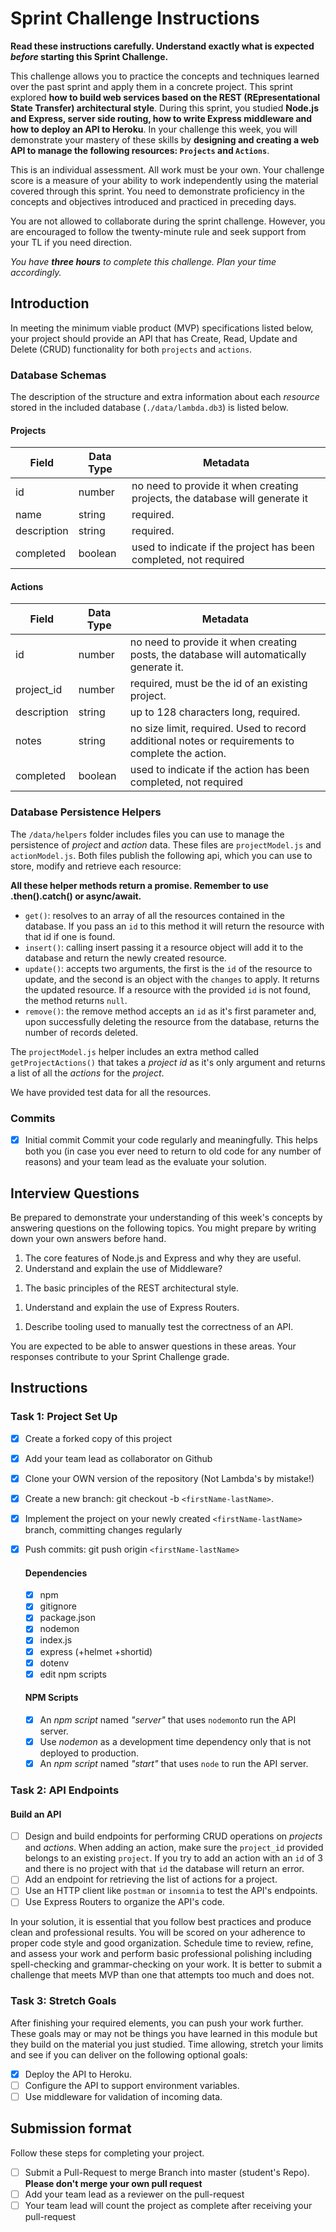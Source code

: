 # Sprint Challenge Instructions

**Read these instructions carefully. Understand exactly what is expected _before_ starting this Sprint Challenge.**

This challenge allows you to practice the concepts and techniques learned over the past sprint and apply them in a concrete project. This sprint explored **how to build web services based on the REST (REpresentational State Transfer) architectural style**. During this sprint, you studied **Node.js and Express, server side routing, how to write Express middleware and how to deploy an API to Heroku**. In your challenge this week, you will demonstrate your mastery of these skills by **designing and creating a web API to manage the following resources: `Projects` and `Actions`**.

This is an individual assessment. All work must be your own. Your challenge score is a measure of your ability to work independently using the material covered through this sprint. You need to demonstrate proficiency in the concepts and objectives introduced and practiced in preceding days.

You are not allowed to collaborate during the sprint challenge. However, you are encouraged to follow the twenty-minute rule and seek support from your TL if you need direction.

_You have **three hours** to complete this challenge. Plan your time accordingly._

## Introduction

In meeting the minimum viable product (MVP) specifications listed below, your project should provide an API that has Create, Read, Update and Delete (CRUD) functionality for both `projects` and `actions`.

### Database Schemas

The description of the structure and extra information about each _resource_ stored in the included database (`./data/lambda.db3`) is listed below.

#### Projects

| Field       | Data Type | Metadata                                                                    |
| ----------- | --------- | --------------------------------------------------------------------------- |
| id          | number    | no need to provide it when creating projects, the database will generate it |
| name        | string    | required.                                                                   |
| description | string    | required.                                                                   |
| completed   | boolean   | used to indicate if the project has been completed, not required            |

#### Actions

| Field       | Data Type | Metadata                                                                                         |
| ----------- | --------- | ------------------------------------------------------------------------------------------------ |
| id          | number    | no need to provide it when creating posts, the database will automatically generate it.          |
| project_id  | number    | required, must be the id of an existing project.                                                 |
| description | string    | up to 128 characters long, required.                                                             |
| notes       | string    | no size limit, required. Used to record additional notes or requirements to complete the action. |
| completed   | boolean   | used to indicate if the action has been completed, not required                                  |

### Database Persistence Helpers

The `/data/helpers` folder includes files you can use to manage the persistence of _project_ and _action_ data. These files are `projectModel.js` and `actionModel.js`. Both files publish the following api, which you can use to store, modify and retrieve each resource:

**All these helper methods return a promise. Remember to use .then().catch() or async/await.**

- `get()`: resolves to an array of all the resources contained in the database. If you pass an `id` to this method it will return the resource with that id if one is found.
- `insert()`: calling insert passing it a resource object will add it to the database and return the newly created resource.
- `update()`: accepts two arguments, the first is the `id` of the resource to update, and the second is an object with the `changes` to apply. It returns the updated resource. If a resource with the provided `id` is not found, the method returns `null`.
- `remove()`: the remove method accepts an `id` as it's first parameter and, upon successfully deleting the resource from the database, returns the number of records deleted.

The `projectModel.js` helper includes an extra method called `getProjectActions()` that takes a _project id_ as it's only argument and returns a list of all the _actions_ for the _project_.

We have provided test data for all the resources.

### Commits

- [x] Initial commit
      Commit your code regularly and meaningfully. This helps both you (in case you ever need to return to old code for any number of reasons) and your team lead as the evaluate your solution.

## Interview Questions

Be prepared to demonstrate your understanding of this week's concepts by answering questions on the following topics. You might prepare by writing down your own answers before hand.

1. The core features of Node.js and Express and why they are useful.
   <!-- Javascript on the server: makes sharing code between the client and the server easier because the language and paradigm are the same and there is less context switching.  -->
   <!-- Single-threaded: makes code more simple with less complexity from multiple heads.  -->
   <!-- Asynchronous processing: abilities make it easier for a single CPU to take advantage of the processor its using to run. -->
   <!-- NPM repository accessability: makes one of the largest systems of libraries available and easy to use. -->
1. Understand and explain the use of Middleware?
<!-- Middleware is any kind of functionality that is put in between two other functionalities. This is useful because it can interrupt or change the functionality depending on certain factors involving the middleware specifically. -->
1. The basic principles of the REST architectural style.
<!-- REST architectural style (Representational State Transfer) is .... It must have some components of the following guidelines:
  Client-Server: UI and data storage separated
  Stateless: session state must be stored on client
  Cacheable: cacheable responses must be able to be reused
  Uniform Interface: architecture must be designed in a uniform way
  Layered System: component behavior must be so that each component can not see beyond the layer they are interacting
  Code on demand: must be able to reduce the number of features by downloading applets or scripts -->
1. Understand and explain the use of Express Routers.
<!-- Routing in Express (similar to other processes of routing) refers to using express.Routing functionality to manipulate how an applications endpoints respond to client requests primarily by moving them (separation of concerns) to other places where they can be organized more easily. -->
1. Describe tooling used to manually test the correctness of an API.
<!-- The tool that I use to test the correctness of an API is "Postman". Postman automates requests made to the server so that endpoints products can be viewed and tested without breaking the API in production. -->

You are expected to be able to answer questions in these areas. Your responses contribute to your Sprint Challenge grade.

## Instructions

### Task 1: Project Set Up

- [x] Create a forked copy of this project
- [x] Add your team lead as collaborator on Github
- [x] Clone your OWN version of the repository (Not Lambda's by mistake!)
- [x] Create a new branch: git checkout -b `<firstName-lastName>`.
- [x] Implement the project on your newly created `<firstName-lastName>` branch, committing changes regularly
- [x] Push commits: git push origin `<firstName-lastName>`

  #### Dependencies
  - [x] npm
  - [x] gitignore
  - [x] package.json
  - [x] nodemon
  - [x] index.js
  - [x] express (+helmet +shortid)
  - [x] dotenv
  - [x] edit npm scripts

  #### NPM Scripts

  - [x] An _npm script_ named _"server"_ that uses `nodemon`to run the API server.
  - [x] Use _nodemon_ as a development time dependency only that is not deployed to production.
  - [x] An _npm script_ named _"start"_ that uses `node` to run the API server.

### Task 2: API Endpoints

  #### Build an API

  - [ ] Design and build endpoints for performing CRUD operations on _projects_ and _actions_. When adding an action, make sure the `project_id` provided belongs to an existing `project`. If you try to add an action with an `id` of 3 and there is no project with that `id` the database will return an error.
  - [ ] Add an endpoint for retrieving the list of actions for a project.
  - [ ] Use an HTTP client like `postman` or `insomnia` to test the API's endpoints.
  - [ ] Use Express Routers to organize the API's code.

In your solution, it is essential that you follow best practices and produce clean and professional results. You will be scored on your adherence to proper code style and good organization. Schedule time to review, refine, and assess your work and perform basic professional polishing including spell-checking and grammar-checking on your work. It is better to submit a challenge that meets MVP than one that attempts too much and does not.

### Task 3: Stretch Goals

After finishing your required elements, you can push your work further. These goals may or may not be things you have learned in this module but they build on the material you just studied. Time allowing, stretch your limits and see if you can deliver on the following optional goals:

- [x] Deploy the API to Heroku.
- [ ] Configure the API to support environment variables.
- [ ] Use middleware for validation of incoming data.

## Submission format

Follow these steps for completing your project.

- [ ] Submit a Pull-Request to merge <firstName-lastName> Branch into master (student's Repo). **Please don't merge your own pull request**
- [ ] Add your team lead as a reviewer on the pull-request
- [ ] Your team lead will count the project as complete after receiving your pull-request
